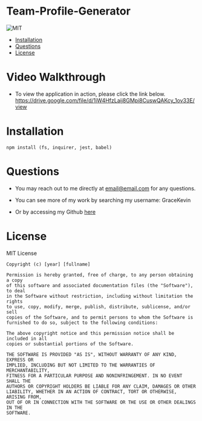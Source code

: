 # Team-Profile-Generator
  ![MIT](https://img.shields.io/badge/License-MIT-blue)
  * [Installation](#installation)
  * [Questions](#questions)
  * [License](#license)


  # Video Walkthrough
  * To view the application in action, please click the link below.
  https://drive.google.com/file/d/1iW4HfzLaij8GMpi8CuswQAKcy_1ov33E/view
  
  # Installation
    npm install (fs, inquirer, jest, babel)

  # Questions
  *  You may  reach out to me directly at email@email.com for any questions.

  
  * You can see more of my work by searching my username: GraceKevin
  * Or by accessing my Github [here](https://github.com/GraceKevin)
  # License

   
  MIT License

    Copyright (c) [year] [fullname]
    
    Permission is hereby granted, free of charge, to any person obtaining a copy
    of this software and associated documentation files (the "Software"), to deal
    in the Software without restriction, including without limitation the rights
    to use, copy, modify, merge, publish, distribute, sublicense, and/or sell
    copies of the Software, and to permit persons to whom the Software is
    furnished to do so, subject to the following conditions:
    
    The above copyright notice and this permission notice shall be included in all
    copies or substantial portions of the Software.
    
    THE SOFTWARE IS PROVIDED "AS IS", WITHOUT WARRANTY OF ANY KIND, EXPRESS OR
    IMPLIED, INCLUDING BUT NOT LIMITED TO THE WARRANTIES OF MERCHANTABILITY,
    FITNESS FOR A PARTICULAR PURPOSE AND NONINFRINGEMENT. IN NO EVENT SHALL THE
    AUTHORS OR COPYRIGHT HOLDERS BE LIABLE FOR ANY CLAIM, DAMAGES OR OTHER
    LIABILITY, WHETHER IN AN ACTION OF CONTRACT, TORT OR OTHERWISE, ARISING FROM,
    OUT OF OR IN CONNECTION WITH THE SOFTWARE OR THE USE OR OTHER DEALINGS IN THE
    SOFTWARE.

